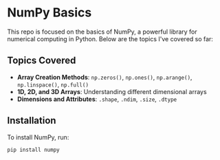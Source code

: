 # NumPy Basics

This repo is focused on the basics of NumPy, a powerful library for numerical computing in Python. Below are the topics I've covered so far:

## Topics Covered

- **Array Creation Methods**: `np.zeros()`, `np.ones()`, `np.arange()`, `np.linspace()`, `np.full()`
- **1D, 2D, and 3D Arrays**: Understanding different dimensional arrays
- **Dimensions and Attributes**: `.shape`, `.ndim`, `.size`, `.dtype`

## Installation

To install NumPy, run:

```bash
pip install numpy
